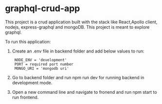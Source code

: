 # graphql-crud-app
This project is a crud application built with the stack like React,Apollo client, nodejs, express-graphql and mongoDB.
This project is meant to explore graphql.

To run this application:
1. Create an .env file in backend folder and add below values to run:

        NODE_ENV = 'development'
        PORT = required port number
        MONGO_URI = 'mongodb uri'

2. Go to backend folder and run npm run dev for running backend in development mode.

3. Open a new command line and navigate to fronend and run npm start to run frontend. 


